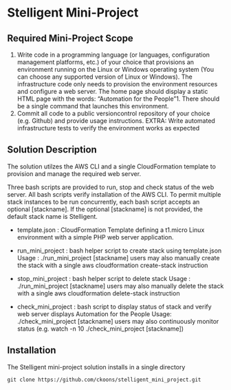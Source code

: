# Stelligent Mini-Project

## Required Mini-Project Scope

1. Write code in a programming language (or languages, configuration management platforms, etc.) of your choice that provisions an environment running on the Linux or Windows operating system (You can choose any supported version of Linux or Windows). The infrastructure code only needs to provision the environment resources and configure a web server. The home page should display a static HTML page with the words: “Automation for the People”1. There should be a single command that launches this environment.
2. Commit all code to a public version­control repository of your choice (e.g. Github) and provide usage instructions.
EXTRA: Write automated infrastructure tests to verify the environment works as expected

## Solution Description

The solution utilzes the AWS CLI and a single CloudFormation template to provision and manage the required web server.

Three bash scripts are provided to run, stop and check status of the web server. All bash scripts verify installation
of the AWS CLI. To permit multiple stack instances to be run concurrently, each bash script accepts an optional [stackname].
If the optional [stackname] is not provided, the default stack name is Stelligent.

* template.json      : CloudFormation Template defining a t1.micro Linux environment with a simple PHP web server application.

* run_mini_project   : bash helper script to create stack using template.json
                       Usage : ./run_mini_project [stackname]
                       users may also manually create the stack with a single aws cloudformation create-stack instruction

* stop_mini_project  : bash helper script to delete stack
                       Usage : ./run_mini_project [stackname]
                       users may also manually delete the stack with a single aws cloudformation delete-stack instruction

* check_mini_project : bash script to display status of stack and verify web server displays Automation for the People
                       Usage:  ./check_mini_project [stackname]
		       users may also continuously monitor status  (e.g. watch -n 10 ./check_mini_project [stackname])

## Installation

The Stelligent mini-project solution installs in a single directory

    git clone https://github.com/ckoons/stelligent_mini_project.git

